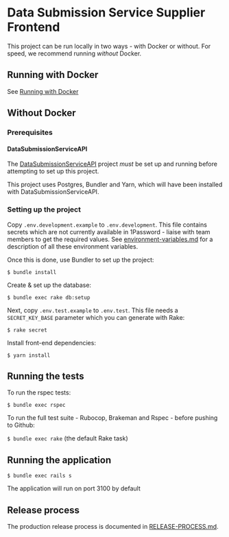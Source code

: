 # Data Submission Service Supplier Frontend

This project can be run locally in two ways - with Docker or without. For speed, we recommend running _without_ Docker.

## Running with Docker

See [Running with Docker](docs/running-with-docker.md)

## Without Docker

### Prerequisites

#### DataSubmissionServiceAPI

The [DataSubmissionServiceAPI](https://github.com/dxw/DataSubmissionServiceAPI/) project _must_ be set up and running before attempting to set up this project.

This project uses Postgres, Bundler and Yarn, which will have been installed with DataSubmissionServiceAPI.

### Setting up the project

Copy `.env.development.example` to `.env.development`. This file contains secrets which are not currently available in 1Password - liaise with team members to get the required values. See [environment-variables.md](/docs/environment-variables.md) for a description of all these environment variables.

Once this is done, use Bundler to set up the project:

`$ bundle install`

Create & set up the database:

`$ bundle exec rake db:setup`

Next, copy `.env.test.example` to `.env.test`. This file needs a `SECRET_KEY_BASE` parameter which you can generate with Rake:

`$ rake secret`

Install front-end dependencies:

`$ yarn install`

## Running the tests

To run the rspec tests:

`$ bundle exec rspec`

To run the full test suite - Rubocop, Brakeman and Rspec - before pushing to Github:

`$ bundle exec rake` (the default Rake task)

## Running the application

`$ bundle exec rails s`

The application will run on port 3100 by default

## Release process

The production release process is documented in [RELEASE-PROCESS.md](RELEASE-PROCESS.md).
